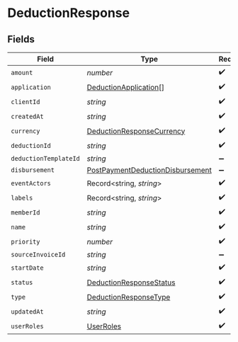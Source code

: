 # DeductionResponse


## Fields

| Field                                                                                       | Type                                                                                        | Required                                                                                    | Description                                                                                 |
| ------------------------------------------------------------------------------------------- | ------------------------------------------------------------------------------------------- | ------------------------------------------------------------------------------------------- | ------------------------------------------------------------------------------------------- |
| `amount`                                                                                    | *number*                                                                                    | :heavy_check_mark:                                                                          | N/A                                                                                         |
| `application`                                                                               | [DeductionApplication](../../models/shared/deductionapplication.md)[]                       | :heavy_check_mark:                                                                          | N/A                                                                                         |
| `clientId`                                                                                  | *string*                                                                                    | :heavy_check_mark:                                                                          | N/A                                                                                         |
| `createdAt`                                                                                 | *string*                                                                                    | :heavy_check_mark:                                                                          | N/A                                                                                         |
| `currency`                                                                                  | [DeductionResponseCurrency](../../models/shared/deductionresponsecurrency.md)               | :heavy_check_mark:                                                                          | N/A                                                                                         |
| `deductionId`                                                                               | *string*                                                                                    | :heavy_check_mark:                                                                          | N/A                                                                                         |
| `deductionTemplateId`                                                                       | *string*                                                                                    | :heavy_minus_sign:                                                                          | N/A                                                                                         |
| `disbursement`                                                                              | [PostPaymentDeductionDisbursement](../../models/shared/postpaymentdeductiondisbursement.md) | :heavy_minus_sign:                                                                          | N/A                                                                                         |
| `eventActors`                                                                               | Record<string, *string*>                                                                    | :heavy_check_mark:                                                                          | N/A                                                                                         |
| `labels`                                                                                    | Record<string, *string*>                                                                    | :heavy_check_mark:                                                                          | N/A                                                                                         |
| `memberId`                                                                                  | *string*                                                                                    | :heavy_check_mark:                                                                          | N/A                                                                                         |
| `name`                                                                                      | *string*                                                                                    | :heavy_check_mark:                                                                          | N/A                                                                                         |
| `priority`                                                                                  | *number*                                                                                    | :heavy_check_mark:                                                                          | N/A                                                                                         |
| `sourceInvoiceId`                                                                           | *string*                                                                                    | :heavy_minus_sign:                                                                          | N/A                                                                                         |
| `startDate`                                                                                 | *string*                                                                                    | :heavy_check_mark:                                                                          | N/A                                                                                         |
| `status`                                                                                    | [DeductionResponseStatus](../../models/shared/deductionresponsestatus.md)                   | :heavy_check_mark:                                                                          | N/A                                                                                         |
| `type`                                                                                      | [DeductionResponseType](../../models/shared/deductionresponsetype.md)                       | :heavy_check_mark:                                                                          | N/A                                                                                         |
| `updatedAt`                                                                                 | *string*                                                                                    | :heavy_check_mark:                                                                          | N/A                                                                                         |
| `userRoles`                                                                                 | [UserRoles](../../models/shared/userroles.md)                                               | :heavy_check_mark:                                                                          | N/A                                                                                         |